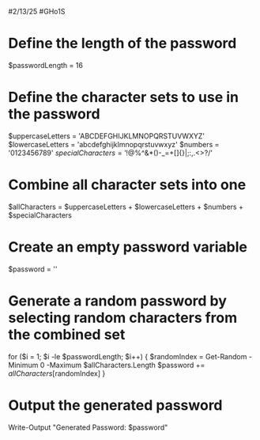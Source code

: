#2/13/25
#GHo1S
# Define the length of the password
$passwordLength = 16
 
# Define the character sets to use in the password
$uppercaseLetters = 'ABCDEFGHIJKLMNOPQRSTUVWXYZ'
$lowercaseLetters = 'abcdefghijklmnopqrstuvwxyz'
$numbers = '0123456789'
$specialCharacters = '!@$%^&*()-_=+[]{}|;:,.<>?/'
 
# Combine all character sets into one
$allCharacters = $uppercaseLetters + $lowercaseLetters + $numbers + $specialCharacters
 
# Create an empty password variable
$password = ''
 
# Generate a random password by selecting random characters from the combined set
for ($i = 1; $i -le $passwordLength; $i++) {
    $randomIndex = Get-Random -Minimum 0 -Maximum $allCharacters.Length
    $password += $allCharacters[$randomIndex]
}
 
# Output the generated password
Write-Output "Generated Password: $password"
